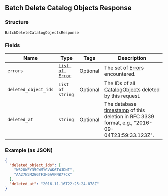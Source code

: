 ## Batch Delete Catalog Objects Response

### Structure

`BatchDeleteCatalogObjectsResponse`

### Fields

| Name | Type | Tags | Description |
|  --- | --- | --- | --- |
| `errors` | [`List of Error`](/doc/models/error.md) | Optional | The set of [Error](./models/error.md)s encountered. |
| `deleted_object_ids` | `List of string` | Optional | The IDs of all [CatalogObject](./models/catalog-object.md)s deleted by this request. |
| `deleted_at` | `string` | Optional | The database [timestamp](#workingwithdates) of this deletion in RFC 3339 format, e.g., "2016-09-04T23:59:33.123Z". |

### Example (as JSON)

```json
{
  "deleted_object_ids": [
    "W62UWFY35CWMYGVWK6TWJDNI",
    "AA27W3M2GGTF3H6AVPNB77CK"
  ],
  "deleted_at": "2016-11-16T22:25:24.878Z"
}
```

